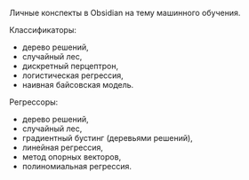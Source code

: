 Личные конспекты в Obsidian на тему машинного обучения.

Классификаторы:

- дерево решений,
- случайный лес,
- дискретный перцептрон,
- логистическая регрессия,
- наивная байсовская модель.

Регрессоры:

- дерево решений,
- случайный лес,
- градиентный бустинг (деревьями решений),
- линейная регрессия,
- метод опорных векторов,
- полиномиальная регрессия.